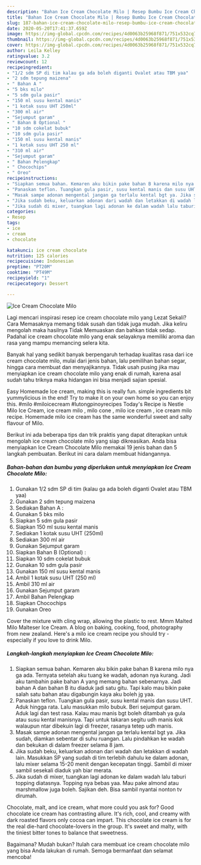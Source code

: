 ```yaml
---
description: "Bahan Ice Cream Chocolate Milo | Resep Bumbu Ice Cream Chocolate Milo Yang Enak Dan Lezat"
title: "Bahan Ice Cream Chocolate Milo | Resep Bumbu Ice Cream Chocolate Milo Yang Enak Dan Lezat"
slug: 187-bahan-ice-cream-chocolate-milo-resep-bumbu-ice-cream-chocolate-milo-yang-enak-dan-lezat
date: 2020-05-20T17:41:37.659Z
image: https://img-global.cpcdn.com/recipes/4d0063b25968f871/751x532cq70/ice-cream-chocolate-milo-foto-resep-utama.jpg
thumbnail: https://img-global.cpcdn.com/recipes/4d0063b25968f871/751x532cq70/ice-cream-chocolate-milo-foto-resep-utama.jpg
cover: https://img-global.cpcdn.com/recipes/4d0063b25968f871/751x532cq70/ice-cream-chocolate-milo-foto-resep-utama.jpg
author: Leila Kelley
ratingvalue: 3.2
reviewcount: 12
recipeingredient:
- "1/2 sdm SP di tim kalau ga ada boleh diganti Ovalet atau TBM yaa"
- "2 sdm tepung maizena"
- " Bahan A "
- "5 bks milo"
- "5 sdm gula pasir"
- "150 ml susu kental manis"
- "1 kotak susu UHT 250ml"
- "300 ml air"
- "Sejumput garam"
- " Bahan B Optional "
- "10 sdm cokelat bubuk"
- "10 sdm gula pasir"
- "150 ml susu kental manis"
- "1 kotak susu UHT 250 ml"
- "310 ml air"
- "Sejumput garam"
- " Bahan Pelengkap"
- " Chocochips"
- " Oreo"
recipeinstructions:
- "Siapkan semua bahan. Kemaren aku bikin pake bahan B karena milo nya ga ada. Ternyata setelah aku tuang ke wadah, adonan nya kurang. Jadi aku tambahin pake bahan A yang memang bahan sebenarnya. Jadi bahan A dan bahan B itu diaduk jadi satu gitu. Tapi kalo mau bikin pake salah satu bahan atau digabungin kaya aku boleh jg yaa."
- "Panaskan teflon. Tuangkan gula pasir, susu kental manis dan susu UHT. Aduk hingga rata. Lalu masukkan milo bubuk. Beri sejumput garam. Aduk lagi dan test rasa. Kalau mau manis bgt boleh ditambah ya gula atau susu kental manisnya. Tapi untuk takaran segitu udh manis kok walaupun ntar dibekuin lagi di freezer, rasanya tetep udh manis."
- "Masak sampe adonan mengental jangan ga terlalu kental bgt ya. Jika sudah, diamkan sebentar di suhu ruangan. Lalu pindahkan ke wadah dan bekukan di dalam freezer selama 8 jam."
- "Jika sudah beku, keluarkan adonan dari wadah dan letakkan di wadah lain. Masukkan SP yang sudah di tim terlebih dahulu ke dalam adonan, lalu mixer selama 15-20 menit dengan kecepatan tinggi. Sambil di mixer sambil sesekali diaduk yah biar merata."
- "Jika sudah di mixer, tuangkan lagi adonan ke dalam wadah lalu taburi topping diatasnya. Topping nya bebas yaa. Mau pake almond atau marshmallow juga boleh. Sajikan deh. Bisa sambil nyantai nonton tv dirumah."
categories:
- Resep
tags:
- ice
- cream
- chocolate

katakunci: ice cream chocolate 
nutrition: 125 calories
recipecuisine: Indonesian
preptime: "PT20M"
cooktime: "PT49M"
recipeyield: "1"
recipecategory: Dessert

---
```



![Ice Cream Chocolate Milo](https://img-global.cpcdn.com/recipes/4d0063b25968f871/751x532cq70/ice-cream-chocolate-milo-foto-resep-utama.jpg)

Lagi mencari inspirasi resep ice cream chocolate milo yang Lezat Sekali? Cara Memasaknya memang tidak susah dan tidak juga mudah. Jika keliru mengolah maka hasilnya Tidak Memuaskan dan bahkan tidak sedap. Padahal ice cream chocolate milo yang enak selayaknya memiliki aroma dan rasa yang mampu memancing selera kita.

Banyak hal yang sedikit banyak berpengaruh terhadap kualitas rasa dari ice cream chocolate milo, mulai dari jenis bahan, lalu pemilihan bahan segar, hingga cara membuat dan menyajikannya. Tidak usah pusing jika mau menyiapkan ice cream chocolate milo yang enak di rumah, karena asal sudah tahu triknya maka hidangan ini bisa menjadi sajian spesial.

Easy Homemade Ice cream, making this is really fun. simple ingredients bit yummylicious in the end! Try to make it on your own home so you can enjoy this. #milo #miloicecream #lutongpinoyrecipes Today&#39;s Recipe is Nestle Milo Ice Cream, ice cream milo , milo cone , milo ice cream , ice cream milo recipe. Homemade milo ice cream has the same wonderful sweet and salty flavour of Milo.


Berikut ini ada beberapa tips dan trik praktis yang dapat diterapkan untuk mengolah ice cream chocolate milo yang siap dikreasikan. Anda bisa menyiapkan Ice Cream Chocolate Milo memakai 19 jenis bahan dan 5 langkah pembuatan. Berikut ini cara dalam membuat hidangannya.

<!--inarticleads1-->

##### Bahan-bahan dan bumbu yang diperlukan untuk menyiapkan Ice Cream Chocolate Milo:

1. Gunakan 1/2 sdm SP di tim (kalau ga ada boleh diganti Ovalet atau TBM yaa)
1. Gunakan 2 sdm tepung maizena
1. Sediakan  Bahan A :
1. Gunakan 5 bks milo
1. Siapkan 5 sdm gula pasir
1. Siapkan 150 ml susu kental manis
1. Sediakan 1 kotak susu UHT (250ml)
1. Sediakan 300 ml air
1. Gunakan Sejumput garam
1. Siapkan  Bahan B (Optional) :
1. Siapkan 10 sdm cokelat bubuk
1. Gunakan 10 sdm gula pasir
1. Gunakan 150 ml susu kental manis
1. Ambil 1 kotak susu UHT (250 ml)
1. Ambil 310 ml air
1. Gunakan Sejumput garam
1. Ambil  Bahan Pelengkap
1. Siapkan  Chocochips
1. Gunakan  Oreo


Cover the mixture with cling wrap, allowing the plastic to rest. Mmm Malted Milo Malteser Ice Cream. A blog on baking, cooking, food, photography from new zealand. Here&#39;s a milo ice cream recipe you should try - especially if you love to drink Milo. 

<!--inarticleads2-->

##### Langkah-langkah menyiapkan Ice Cream Chocolate Milo:

1. Siapkan semua bahan. Kemaren aku bikin pake bahan B karena milo nya ga ada. Ternyata setelah aku tuang ke wadah, adonan nya kurang. Jadi aku tambahin pake bahan A yang memang bahan sebenarnya. Jadi bahan A dan bahan B itu diaduk jadi satu gitu. Tapi kalo mau bikin pake salah satu bahan atau digabungin kaya aku boleh jg yaa.
1. Panaskan teflon. Tuangkan gula pasir, susu kental manis dan susu UHT. Aduk hingga rata. Lalu masukkan milo bubuk. Beri sejumput garam. Aduk lagi dan test rasa. Kalau mau manis bgt boleh ditambah ya gula atau susu kental manisnya. Tapi untuk takaran segitu udh manis kok walaupun ntar dibekuin lagi di freezer, rasanya tetep udh manis.
1. Masak sampe adonan mengental jangan ga terlalu kental bgt ya. Jika sudah, diamkan sebentar di suhu ruangan. Lalu pindahkan ke wadah dan bekukan di dalam freezer selama 8 jam.
1. Jika sudah beku, keluarkan adonan dari wadah dan letakkan di wadah lain. Masukkan SP yang sudah di tim terlebih dahulu ke dalam adonan, lalu mixer selama 15-20 menit dengan kecepatan tinggi. Sambil di mixer sambil sesekali diaduk yah biar merata.
1. Jika sudah di mixer, tuangkan lagi adonan ke dalam wadah lalu taburi topping diatasnya. Topping nya bebas yaa. Mau pake almond atau marshmallow juga boleh. Sajikan deh. Bisa sambil nyantai nonton tv dirumah.


Chocolate, malt, and ice cream, what more could you ask for? Good chocolate ice cream has contrasting allure. It&#39;s rich, cool, and creamy with dark roasted flavors only cocoa can impart. This chocolate ice cream is for the real die-hard chocolate-lovers in the group. It&#39;s sweet and malty, with the tiniest bitter tones to balance that sweetness. 

Bagaimana? Mudah bukan? Itulah cara membuat ice cream chocolate milo yang bisa Anda lakukan di rumah. Semoga bermanfaat dan selamat mencoba!
